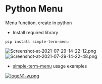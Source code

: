 # Python Menu
Menu function, create in python
* Install required library
```
pip install simple-term-menu
```
![Screenshot-at-2021-07-29-14-22-12.png](https://i.postimg.cc/ncqv9Khd/Screenshot-at-2021-07-29-14-22-12.png)
![Screenshot-at-2021-07-29-14-22-48.png](https://i.postimg.cc/2SmnQqqC/Screenshot-at-2021-07-29-14-22-48.png)
* [simple-term-menu](https://github.com/IngoMeyer441/simple-term-menu#usage) usage examples

[![logoN1-w.png](https://i.postimg.cc/bvwkKP8Y/logoN1-w.png)](https://github.com/Hec98)
